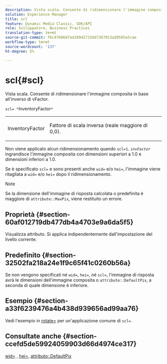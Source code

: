 ```yaml
---
description: Vista scala. Consente di ridimensionare l'immagine composita in base all'inverso di vFactor.
solution: Experience Manager
title: scl
feature: Dynamic Media Classic, SDK/API
role: Sviluppatore, Business Practices
translation-type: tm+mt
source-git-commit: f6c97606d7a4209427316d7367013ad9585a5cae
workflow-type: tm+mt
source-wordcount: '137'
ht-degree: 5%

---
```



# scl{#scl}

Vista scala. Consente di ridimensionare l&#39;immagine composita in base all&#39;inverso di vFactor.

`scl= *`InventoryFactor`*`

<table id="simpletable_A09F5EECAC2B4E0F8633D71C6AD36D8D"> 
 <tr class="strow"> 
  <td class="stentry"> <p><span class="varname"> InventoryFactor</span> </p> </td> 
  <td class="stentry"> <p>Fattore di scala inversa (reale maggiore di 0,0). </p></td> 
 </tr> 
</table>

Non viene applicato alcun ridimensionamento quando `scl=1`. *`invFactor`* ingrandisce l&#39;immagine composita con dimensioni superiori a 1.0 e dimensioni inferiori a 1.0.

Se è specificato `scl=` e sono presenti anche `wid=` e/o `hei=`, l&#39;immagine viene ritagliata a `wid=` e/o `hei=` dopo il ridimensionamento.

>[!NOTE]
>
>Se la dimensione dell&#39;immagine di risposta calcolata o predefinita è maggiore di `attribute::MaxPix`, viene restituito un errore.

## Proprietà {#section-60af012719db477db4a4703e9a6da5f5}

Visualizza attributo. Si applica indipendentemente dall&#39;impostazione del livello corrente.

## Predefinito {#section-32502fa218a24e1f9c65f41c0260b56a}

Se non vengono specificati né `wid=`, `hei=`, né `scl=`, l&#39;immagine di risposta avrà le dimensioni dell&#39;immagine composita o `attribute::DefaultPix`, a seconda di quale dimensione è inferiore.

## Esempio {#section-a33f6239476a4b438d939656ad99aa76}

Vedi l&#39;esempio in [rotate=](../../../../../is-api/http-ref/image-serving-api-ref/c-http-protocol-reference/c-command-reference/r-rotate.md#reference-12abb086635546ec9ec2e1a793dc1096) per un&#39;applicazione comune di `scl=`.

## Consultate anche {#section-ccefd5de59924059903d66d4974ce317}

[wid=](../../../../../is-api/http-ref/image-serving-api-ref/c-http-protocol-reference/c-command-reference/r-is-http-wid.md#reference-bfeadcb67bf4485f851eb21345527e47) ,  [hei=](../../../../../is-api/http-ref/image-serving-api-ref/c-http-protocol-reference/c-command-reference/r-is-http-hei.md#reference-6d6f556ccc0e4b98a815e8a5c1944a96),  [attributo::DefaultPix](../../../../../is-api/image-catalog/image-serving-api-ref/c-image-catalog-reference/c-attributes-reference/r-defaultpix.md#reference-996b2c22b30f4fd9b970c84063306df1)
